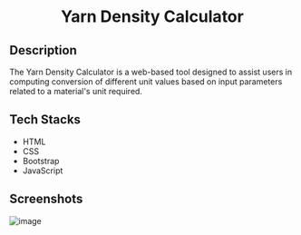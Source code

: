 # <p align="center">Yarn Density Calculator</p>

## Description 

The Yarn Density Calculator is a web-based tool designed to assist users in computing conversion of different unit values based on input parameters related to a material's unit required. 

## Tech Stacks 

- HTML
- CSS
- Bootstrap
- JavaScript

## Screenshots 

![image](https://github.com/Rakesh9100/CalcDiverse/assets/114330097/c8f9dfa8-818d-46a4-9341-84e9c13b28fc)
